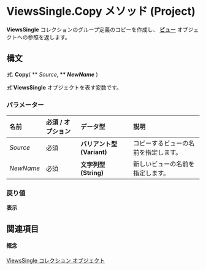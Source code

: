 
# ViewsSingle.Copy メソッド (Project)

 **ViewsSingle** コレクションのグループ定義のコピーを作成し、 **[ビュー](41a36448-df16-3ad4-ec98-1dba0b3f8aef.md)** オブジェクトへの参照を返します。


## 構文

 _式_. **Copy**( ** _Source_**, ** _NewName_** )

 _式_ **ViewsSingle** オブジェクトを表す変数です。


### パラメーター



|**名前**|**必須 / オプション**|**データ型**|**説明**|
|:-----|:-----|:-----|:-----|
| _Source_|必須|**バリアント型 (Variant)**|コピーするビューの名前を指定します。|
| _NewName_|必須|**文字列型 (String)**|新しいビューの名前を指定します。|

### 戻り値

 **表示**


## 関連項目


#### 概念


[ViewsSingle コレクション オブジェクト](bd6f698b-780f-294a-037b-45c63b9a1c23.md)